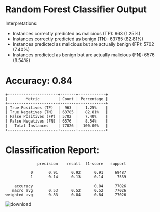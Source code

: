 # Random Forest Classifier Output

Interpretations:

- Instances correctly predicted as malicious (TP): 963 (1.25%)
- Instances correctly predicted as benign (TN): 63785 (82.81%)
- Instances predicted as malicious but are actually benign (FP): 5702 (7.40%)
- Instances predicted as benign but are actually malicious (FN): 6576 (8.54%)

# Accuracy: 0.84
```
+----------------------+-------+------------+
|        Metric        | Count | Percentage |
+----------------------+-------+------------+
| True Positives (TP)  |  963  |   1.25%    |
| True Negatives (TN)  | 63785 |   82.81%   |
| False Positives (FP) | 5702  |   7.40%    |
| False Negatives (FN) | 6576  |   8.54%    |
|   Total Instances    | 77026 |  100.00%   |
+----------------------+-------+------------+
```
# Classification Report:
```
              precision    recall  f1-score   support

           0       0.91      0.92      0.91     69487
           1       0.14      0.13      0.14      7539

    accuracy                           0.84     77026
   macro avg       0.53      0.52      0.52     77026
weighted avg       0.83      0.84      0.84     77026
```
![download](https://github.com/tngos17/Network-Science/assets/64931318/698dddc7-daf0-43cf-858d-b0d1f3515d35)


